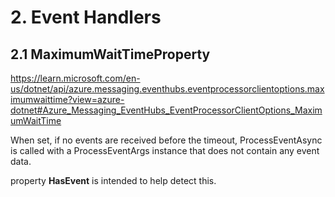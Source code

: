 # 2. Event Handlers

## 2.1 MaximumWaitTimeProperty
https://learn.microsoft.com/en-us/dotnet/api/azure.messaging.eventhubs.eventprocessorclientoptions.maximumwaittime?view=azure-dotnet#Azure_Messaging_EventHubs_EventProcessorClientOptions_MaximumWaitTime

When set, if no events are received before the timeout, ProcessEventAsync is called with a ProcessEventArgs instance that does not contain any event data.

property **HasEvent**  is intended to help detect this.
